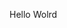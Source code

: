Hello Wolrd































































































































































































































































































































































































































































































































































































































































































































































































































































































































































































































































































































































































































































































































































































































































































































































































































































































































































































































































































































































































































































































































































































































































































































































































































































































































































































































































































































































































































































































































































































































































































































































































































































































































































































































































































































































































































































































































































































































































































































































































































































































































































































































































































































































































































































































































